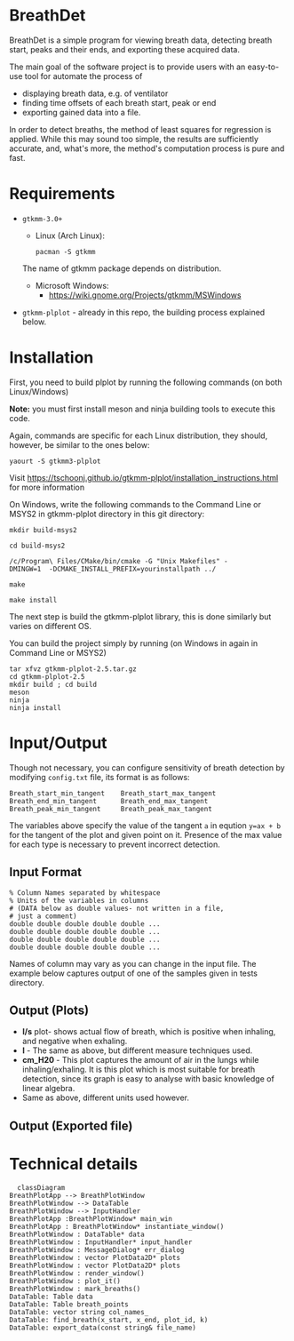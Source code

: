 # BreathDet

BreathDet is a simple program for viewing breath data, detecting breath start, peaks and their ends, and exporting these acquired data.

The main goal of the software project is to provide users with an easy-to-use tool
for automate the process of
* displaying breath data, e.g. of ventilator
* finding time offsets of each breath start, peak or end
* exporting gained data into a file.

In order to detect breaths, the method of least squares for regression is applied. While this may sound too simple,
the results are sufficiently accurate, and, what's more, the method's computation process is pure and fast.

# Requirements

* ``gtkmm-3.0+``

    * Linux (Arch Linux):

        ```
        pacman -S gtkmm
        ```
    The name of gtkmm package depends on distribution.
    * Microsoft Windows:
        - https://wiki.gnome.org/Projects/gtkmm/MSWindows   

* ``gtkmm-plplot`` - already in this repo, the building process explained below.
# Installation

First, you need to build plplot by running the following commands (on both Linux/Windows)

**Note:** you must first install meson and ninja building tools to execute this code.

Again, commands are specific for each Linux distribution, they should, however, be similar to the ones below:
```
yaourt -S gtkmm3-plplot
```
Visit https://tschoonj.github.io/gtkmm-plplot/installation_instructions.html for more information

On Windows, write the following commands to the Command Line or MSYS2 in gtkmm-plplot directory in this git directory:
```
mkdir build-msys2

cd build-msys2

/c/Program\ Files/CMake/bin/cmake -G "Unix Makefiles" -
DMINGW=1  -DCMAKE_INSTALL_PREFIX=yourinstallpath ../

make

make install
```

The next step is build the gtkmm-plplot library, this is done similarly but varies on different OS.

You can build the project simply by running (on Windows in again in Command Line or MSYS2)
```
tar xfvz gtkmm-plplot-2.5.tar.gz
cd gtkmm-plplot-2.5
mkdir build ; cd build
meson
ninja
ninja install
```

# Input/Output

Though not necessary, you can configure sensitivity of breath detection by modifying ``config.txt`` file, its format is as follows:
```
Breath_start_min_tangent    Breath_start_max_tangent
Breath_end_min_tangent      Breath_end_max_tangent
Breath_peak_min_tangent     Breath_peak_max_tangent
```

The variables above specify the value of the tangent ``a`` in eqution ``y=ax + b`` for the tangent of the plot and given point on it. Presence of the max value for each type is necessary to prevent incorrect detection.

## Input Format
```
% Column Names separated by whitespace
% Units of the variables in columns
# (DATA below as double values- not written in a file,
# just a comment)
double double double double double ... 
double double double double double ...
double double double double double ...
double double double double double ...
```

Names of column may vary as you can change in the input file. The example below captures output of one of the samples given in tests directory.

## Output (Plots)

* **l/s** plot- shows actual flow of breath, which is positive when inhaling, and negative when exhaling.
* **l** - The same as above, but different measure techniques used.
* **cm_H20** - This plot captures the amount of air in the lungs while inhaling/exhaling. It is this plot which is most suitable for breath detection, since its graph is easy to analyse with basic knowledge of linear algebra.
* Same as above, different units used however.

## Output (Exported file)

# Technical details

```mermaid
  classDiagram
BreathPlotApp --> BreathPlotWindow
BreathPlotWindow --> DataTable
BreathPlotWindow --> InputHandler
BreathPlotApp :BreathPlotWindow* main_win
BreathPlotApp : BreathPlotWindow* instantiate_window()
BreathPlotWindow : DataTable* data
BreathPlotWindow : InputHandler* input_handler
BreathPlotWindow : MessageDialog* err_dialog
BreathPlotWindow : vector PlotData2D* plots
BreathPlotWindow : vector PlotData2D* plots
BreathPlotWindow : render_window()
BreathPlotWindow : plot_it()
BreathPlotWindow : mark_breaths() 
DataTable: Table data
DataTable: Table breath_points
DataTable: vector string col_names_
DataTable: find_breath(x_start, x_end, plot_id, k)
DataTable: export_data(const string& file_name)
```

